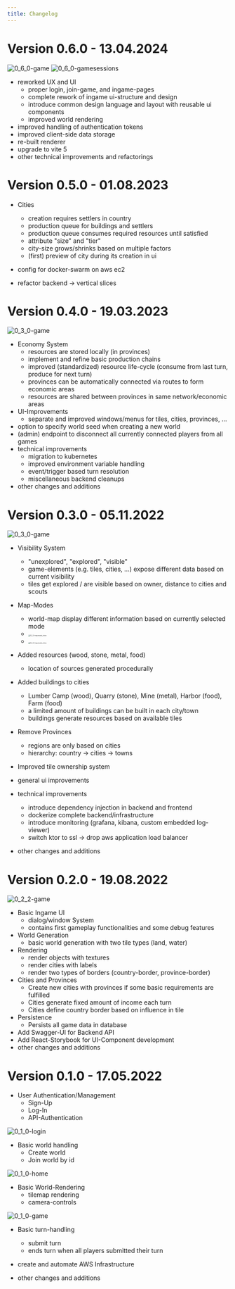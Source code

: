 ```yaml
---
title: Changelog
---
```


# Version 0.6.0 - 13.04.2024

<img src="0_6_0-game.png" alt="0_6_0-game" style="max-width: 70%;" />

<img src="0_6_0-gamesessions.png" alt="0_6_0-gamesessions" style="max-width: 70%;" />

- reworked UX and  UI
  - proper login, join-game, and ingame-pages
  - complete rework of ingame ui-structure and design
  - introduce common design language and layout with reusable ui components
  - improved world rendering
- improved handling of authentication tokens
- improved client-side data storage
- re-built renderer
- upgrade to vite 5
- other technical improvements and refactorings



# Version 0.5.0 - 01.08.2023

- Cities

  - creation requires settlers in country
  - production queue for buildings and settlers
  - production queue consumes required resources until satisfied
  - attribute "size" and "tier"
  - city-size grows/shrinks based on multiple factors
  - (first) preview of city during its creation in ui
- config for docker-swarm on aws ec2
- refactor backend -> vertical slices



# Version 0.4.0 - 19.03.2023

<img src="0_4_0-game.png" alt="0_3_0-game" style="max-width: 70%;" />

- Economy System
  - resources are stored locally (in provinces)
  - implement and refine basic production chains
  - improved (standardized) resource life-cycle (consume from last turn, produce for next turn) 
  - provinces can be automatically connected via routes to form economic areas
  - resources are shared between provinces in same network/economic areas
- UI-Improvements
  - separate and improved windows/menus for tiles, cities, provinces, ...
- option to specify world seed when creating a new world
- (admin) endpoint to disconnect all currently connected players from all games
- technical improvements
  - migration to kubernetes
  - improved environment variable handling
  - event/trigger based turn resolution
  - miscellaneous backend cleanups
- other changes and additions



# Version 0.3.0 - 05.11.2022

<img src="0_3_0-game.png" alt="0_3_0-game" style="max-width: 70%;" />

- Visibility System
  - "unexplored", "explored", "visible"
  - game-elements (e.g. tiles, cities, ...) expose different data based on current visibility
  - tiles get explored / are visible based on owner, distance to cities and scouts 
- Map-Modes
  - world-map display different information based on currently selected mode
  - <img src="0_3_0-mapmode_cities.png" alt="0_3_0-mapmode_cities" style="zoom:25%;" />
  - <img src="0_3_0-mapmode_resources.png" alt="0_3_0-mapmode_cities" style="zoom:25%;" />

- Added resources (wood, stone, metal, food)
  - location of sources generated procedurally

- Added buildings to cities
  - Lumber Camp (wood), Quarry (stone), Mine (metal), Harbor (food), Farm (food)
  - a limited amount of buildings can be built in each city/town
  - buildings generate resources based on available tiles
- Remove Provinces
  - regions are only based on cities
  - hierarchy: country -> cities -> towns
- Improved tile ownership system

- general ui improvements
- technical improvements
  - introduce dependency injection in backend and frontend
  - dockerize complete backend/infrastructure
  - introduce monitoring (grafana, kibana, custom embedded log-viewer)
  - switch ktor to ssl -> drop aws application load balancer
- other changes and additions





# Version 0.2.0 - 19.08.2022

<img src="0_2_2-game.png" alt="0_2_2-game" style="max-width: 70%;" />

- Basic Ingame UI
  - dialog/window System
  - contains first gameplay functionalities and some debug features 
- World Generation
  - basic world generation with two tile types (land, water)
- Rendering
  - render objects with textures
  - render cities with labels
  - render two types of borders (country-border, province-border)
- Cities and Provinces
  - Create new cities with provinces if some basic requirements are fulfilled
  - Cities generate fixed amount of income each turn
  - Cities define country border based on influence in tile
- Persistence
  - Persists all game data in database
- Add Swagger-UI for Backend API
- Add React-Storybook for UI-Component development
- other changes and additions



# Version 0.1.0 - 17.05.2022

- User Authentication/Management
  - Sign-Up
  - Log-In
  - API-Authentication

<img src="0_1_0-login.png" alt="0_1_0-login" style="max-width: 70%;" />

- Basic world handling
  - Create world
  - Join world by id

<img src="0_1_0-home.png" alt="0_1_0-home" style="max-width: 70%;" />

- Basic World-Rendering
  - tilemap rendering
  - camera-controls

<img src="0_1_0-game.png" alt="0_1_0-game" style="max-width: 70%;" />

- Basic turn-handling

  - submit turn
  - ends turn when all players submitted their turn

- create and automate AWS Infrastructure

- other changes and additions

  
